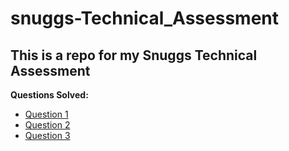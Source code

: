 # snuggs-Technical_Assessment

## This is a repo for my Snuggs Technical Assessment

**Questions Solved:**  
- [Question 1](https://github.com/nadahkhaledd/snuggs-Technical_Assessment/tree/master/Question1%20SQL%20Queries)
- [Question 2](https://github.com/nadahkhaledd/snuggs-Technical_Assessment/blob/master/Question_2.ipynb)
- [Question 3](https://github.com/nadahkhaledd/snuggs-Technical_Assessment/blob/master/Question_3.ipynb)
